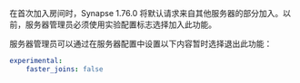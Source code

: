 ﻿在首次加入房间时，Synapse 1.76.0 将默认请求来自其他服务器的部分加入。以前，服务器管理员必须使用实验配置标志选择加入此功能。

服务器管理员可以通过在服务器配置中设置以下内容暂时选择退出此功能：

```yaml
experimental:
    faster_joins: false
```